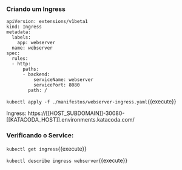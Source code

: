 
### Criando um Ingress

```
apiVersion: extensions/v1beta1
kind: Ingress
metadata:
  labels:
    app: webserver
  name: webserver
spec:
  rules:
  - http:
      paths:
      - backend:
          serviceName: webserver
          servicePort: 8080
        path: /
```

`kubectl apply -f ./manifestos/webserver-ingress.yaml`{{execute}}

Ingress: https://[[HOST_SUBDOMAIN]]-30080-[[KATACODA_HOST]].environments.katacoda.com/

### Verificando o Service:

`kubectl get ingress`{{execute}}

`kubectl describe ingress webserver`{{execute}}